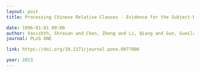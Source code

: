 ```yaml
---
layout: post
title: Processing Chinese Relative Clauses - Evidence for the Subject-Relative Advantage

date: 1996-01-01 00:00
author: Vasishth, Shravan and Chen, Zhong and Li, Qiang and Guo, Gueilan
journal: PLoS ONE

link: https://doi.org/10.1371/journal.pone.0077006

year: 2013
---
```



